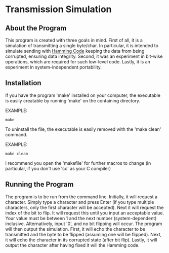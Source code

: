 # Transmission Simulation
## About the Program
This program is created with three goals in mind. First of all, it is a
simulation of transmitting a single byte/char. In particular, it is intended to
simulate sending with [Hamming Code](http://www.wikipedia.org/wiki/Hamming_Code)
keeping the data from being corrupted, ensuring data integrity. Second, it was
an experiment in bit-wise operations, which are required for such low-level
code. Lastly, it is an experiment in system-independent portability.

## Installation
If you have the program 'make' installed on your computer, the executable is
easily creatable by running 'make' on the containing directory.

EXAMPLE:
```
make
```
To uninstall the file, the executable is easily removed with the 'make clean'
command.

EXAMPLE:
```
make clean
```
I recommend you open the 'makefile' for further macros to change (in particular,
if you don't use 'cc' as your C compiler)

## Running the Program
The program is to be run from the command line. Initially, it will request a
character. Simply type a character and press Enter (if you type multiple
characters, only the first character will be accepted). Next it will request the
index of the bit to flip. It will request this until you input an acceptable
value. Your value must be between 1 and the next number (system-dependent)
inclusive. Alternatively, input '0', and no bit flipping will occur.
The program will then output the simulation.
First, it will echo the character to be transmitted and the byte to be flipped
(assuming one will be flipped).
Next, it will echo the character in its corrupted state (after bit flip).
Lastly, it will output the character after having fixed it will the Hamming
code.
